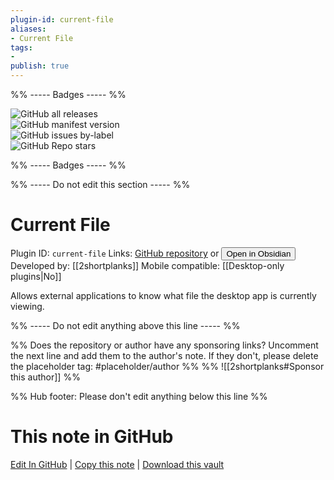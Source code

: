 ```yaml
---
plugin-id: current-file
aliases:
- Current File
tags: 
- 
publish: true
---
```


%% ----- Badges ----- %%

![GitHub all releases](https://img.shields.io/github/downloads/2shortplanks/current-file/total?color=573E7A&logo=github&style=for-the-badge)   
![GitHub manifest version](https://img.shields.io/github/manifest-json/v/2shortplanks/current-file?color=573E7A&logo=github&style=for-the-badge)   
![GitHub issues by-label](https://img.shields.io/github/issues/2shortplanks/current-file/help%20wanted?color=573E7A&logo=github&style=for-the-badge)   
![GitHub Repo stars](https://img.shields.io/github/stars/2shortplanks/current-file?color=573E7A&logo=github&style=for-the-badge)

%% ----- Badges ----- %%

%% ----- Do not edit this section ----- %%

# Current File

Plugin ID: `current-file`
Links: [GitHub repository](https://github.com/2shortplanks/current-file) or [<button id=HH>Open in Obsidian</button>](obsidian://show-plugin?id=current-file)
Developed by: [[2shortplanks]]
Mobile compatible: [[Desktop-only plugins|No]]

Allows external applications to know what file the desktop app is currently viewing.

%% ----- Do not edit anything above this line ----- %% 

%% Does the repository or author have any sponsoring links? Uncomment the next line and add them to the author's note. If they don't, please delete the placeholder tag: #placeholder/author %%
%% ![[2shortplanks#Sponsor this author]] %%

%% Hub footer: Please don't edit anything below this line %%

# This note in GitHub

<span class="git-footer">[Edit In GitHub](https://github.dev/obsidian-community/obsidian-hub/blob/main/02%20-%20Community%20Expansions/02.05%20All%20Community%20Expansions/Plugins/current-file.md "git-hub-edit-note") | [Copy this note](https://raw.githubusercontent.com/obsidian-community/obsidian-hub/main/02%20-%20Community%20Expansions/02.05%20All%20Community%20Expansions/Plugins/current-file.md "git-hub-copy-note") | [Download this vault](https://github.com/obsidian-community/obsidian-hub/archive/refs/heads/main.zip "git-hub-download-vault") </span>
